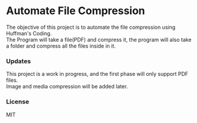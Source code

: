 # Automate File Compression

The objective of this project is to automate the file compression using Huffman's Coding. </br>
The Program will take a file(PDF) and compress it, the program will also take a folder and compress all the files inside in it.


### Updates

This project is a work in progress, and the first phase will only support PDF files. </br>
Image and media  compression will be added later.


### License

MIT

